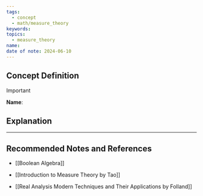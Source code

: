 ```yaml
---
tags:
  - concept
  - math/measure_theory
keywords: 
topics:
  - measure_theory
name: 
date of note: 2024-06-10
---
```


## Concept Definition

>[!important]
>**Name**: 



## Explanation





-----------
##  Recommended Notes and References

- [[Boolean Algebra]]

- [[Introduction to Measure Theory by Tao]]
- [[Real Analysis Modern Techniques and Their Applications by Folland]]
